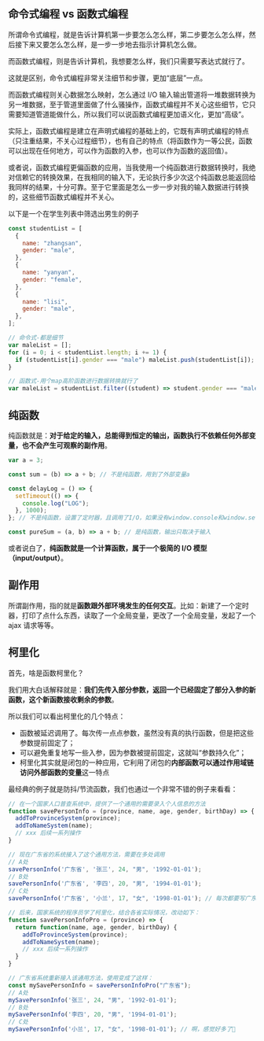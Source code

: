 ## 命令式编程 vs 函数式编程

所谓命令式编程，就是告诉计算机第一步要怎么怎么样，第二步要怎么怎么样，然后接下来又要怎么怎么样，是一步一步地去指示计算机怎么做。

而函数式编程，则是告诉计算机，我想要怎么样，我们只需要写表达式就行了。

这就是区别，命令式编程非常关注细节和步骤，更加“底层”一点。

而函数式编程则关心数据怎么映射，怎么通过 I/O 输入输出管道将一堆数据转换为另一堆数据，至于管道里面做了什么骚操作，函数式编程并不关心这些细节，它只需要知道管道能做什么，所以我们可以说函数式编程更加语义化，更加“高级”。

实际上，函数式编程是建立在声明式编程的基础上的，它既有声明式编程的特点（只注重结果，不关心过程细节），也有自己的特点（将函数作为一等公民，函数可以出现在任何地方，可以作为函数的入参，也可以作为函数的返回值）。

或者说，函数式编程更偏函数的应用，当我使用一个纯函数进行数据转换时，我绝对信赖它的转换效果，在我相同的输入下，无论执行多少次这个纯函数总能返回给我同样的结果，十分可靠。至于它里面是怎么一步一步对我的输入数据进行转换的，这些细节函数式编程并不关心。

以下是一个在学生列表中筛选出男生的例子

```js
const studentList = [
  {
    name: "zhangsan",
    gender: "male",
  },
  {
    name: "yanyan",
    gender: "female",
  },
  {
    name: "lisi",
    gender: "male",
  },
];

// 命令式-都是细节
var maleList = [];
for (i = 0; i < studentList.length; i += 1) {
  if (studentList[i].gender === "male") maleList.push(studentList[i]);
}

// 函数式-用个map高阶函数进行数据转换就行了
var maleList = studentList.filter((student) => student.gender === "male");
```

## 纯函数

纯函数就是：**对于给定的输入，总能得到恒定的输出，函数执行不依赖任何外部变量，也不会产生可观察的副作用**。

```js
var a = 3;

const sum = (b) => a + b; // 不是纯函数，用到了外部变量a

const delayLog = () => {
  setTimeout(() => {
    console.log("LOG");
  }, 1000);
}; // 不是纯函数，设置了定时器，且调用了I/O，如果没有window.console和window.setTimeout这两个api，这个函数活不了

const pureSum = (a, b) => a + b; // 是纯函数，输出只取决于输入
```

或者说白了，**纯函数就是一个计算函数，属于一个极简的 I/O 模型（input/output）**。

## 副作用

所谓副作用，指的就是**函数跟外部环境发生的任何交互**。比如：新建了一个定时器，打印了点什么东西，读取了一个全局变量，更改了一个全局变量，发起了一个 ajax 请求等等。

## 柯里化

首先，啥是函数柯里化？

我们用大白话解释就是：**我们先传入部分参数，返回一个已经固定了部分入参的新函数，这个新函数接收剩余的参数**。

所以我们可以看出柯里化的几个特点：

- 函数被延迟调用了。每次传一点点参数，虽然没有真的执行函数，但是把这些参数提前固定了；
- 可以避免重复地写一些入参，因为参数被提前固定，这就叫“参数持久化”；
- 柯里化其实就是闭包的一种应用，它利用了闭包的**内部函数可以通过作用域链访问外部函数的变量**这一特点

最经典的例子就是防抖/节流函数，我们也通过一个非常不错的例子来看看：

```js
// 在一个国家人口普查系统中，提供了一个通用的需要录入个人信息的方法
function savePersonInfo = (province, name, age, gender, birthDay) => {
  addToProvinceSystem(province);
  addToNameSystem(name);
  // xxx 后续一系列操作
}

// 现在广东省的系统接入了这个通用方法，需要在多处调用
// A处
savePersonInfo('广东省', '张三', 24, "男", '1992-01-01');
// B处
savePersonInfo('广东省', '李四', 20, "男", '1994-01-01');
// C处
savePersonInfo('广东省', '小兰', 17, "女", '1998-01-01'); // 每次都要写广东省，真的麻烦😢，明明已经确定在广东了

// 后来，国家系统的程序员学了柯里化，结合各省实际情况，改动如下：
function savePersonInfoPro = (province) => {
  return function(name, age, gender, birthDay) {
    addToProvinceSystem(province);
    addToNameSystem(name);
    // xxx 后续一系列操作
  }
}

// 广东省系统重新接入该通用方法，使用变成了这样：
const mySavePersonInfo = savePersonInfoPro("广东省");
// A处
mySavePersonInfo('张三', 24, "男", '1992-01-01');
// B处
mySavePersonInfo('李四', 20, "男", '1994-01-01');
// C处
mySavePersonInfo('小兰', 17, "女", '1998-01-01'); // 啊，感觉好多了🤩
```
